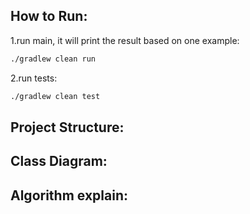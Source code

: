 
## How to Run:
1.run main, it will print the result based on one example:
```bash
./gradlew clean run
```

2.run tests:
```bash
./gradlew clean test 
```

## Project Structure:

## Class Diagram:

 
## Algorithm explain:

